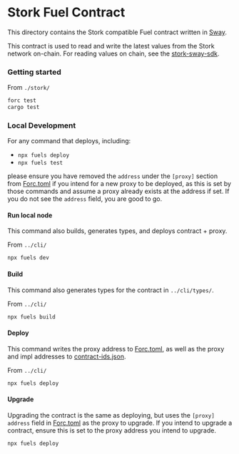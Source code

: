 # Stork Fuel Contract

This directory contains the Stork compatible Fuel contract written in [Sway](https://docs.fuel.network/docs/sway/).

This contract is used to read and write the latest values from the Stork network on-chain. For reading values on chain, see the [stork-sway-sdk](../sdks/stork_sway_sdk).

### Getting started

From `./stork/`

```bash
forc test
cargo test
```

### Local Development

For any command that deploys, including:

- `npx fuels deploy`
- `npx fuels test`

please ensure you have removed the `address` under the `[proxy]` section from [Forc.toml](./stork/Forc.toml) if you intend for a new proxy to be deployed, as this is set by those commands and assume a proxy already exists at the address if set. If you do not see the `address` field, you are good to go.

#### Run local node

This command also builds, generates types, and deploys contract + proxy.

From `../cli/`

```bash
npx fuels dev
```

#### Build

This command also generates types for the contract in `../cli/types/`.

From `../cli/`

```bash
npx fuels build
```

#### Deploy

This command writes the proxy address to [Forc.toml](./stork/Forc.toml), as well as the proxy and impl addresses to [contract-ids.json](../cli/types/contract-ids.json).

From `../cli/`

```bash
npx fuels deploy
```

#### Upgrade

Upgrading the contract is the same as deploying, but uses the `[proxy]` `address` field in [Forc.toml](./stork/Forc.toml) as the proxy to upgrade. If you intend to upgrade a contract, ensure this is set to the proxy address you intend to upgrade.

```bash
npx fuels deploy
```
